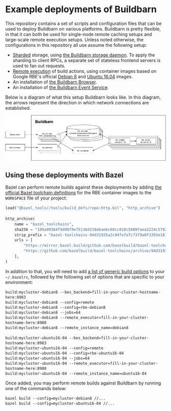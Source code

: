# Example deployments of Buildbarn

This repository contains a set of scripts and configuration files that
can be used to deploy Buildbarn on various platforms. Buildbarn is
pretty flexible, in that it can both be used for single-node remote
caching setups and large-scale remote execution setups. Unless noted
otherwise, the configurations in this repository all use assume the
following setup:

- [Sharded](https://en.wikipedia.org/wiki/Sharding) storage, using
  [the Buildbarn storage daemon](https://github.com/buildbarn/bb-storage).
  To apply the sharding to client RPCs, a separate set of stateless
  frontend servers is used to fan out requests.
- [Remote execution](https://github.com/buildbarn/bb-remote-execution)
  of build actions, using container images based on Google RBE's
  official [Debian 8](https://console.cloud.google.com/marketplace/details/google/rbe-debian8)
  and [Ubuntu 16.04](https://console.cloud.google.com/marketplace/details/google/rbe-ubuntu16-04)
  images.
- An installation of [the Buildbarn Browser](https://github.com/buildbarn/bb-browser).
- An installation of [the Buildbarn Event Service](https://github.com/buildbarn/bb-event-service/).

Below is a diagram of what this setup Buildbarn looks like. In this
diagram, the arrows represent the direction in which network connections
are established.

<p align="center">
  <img src="https://github.com/buildbarn/bb-deployments/raw/master/bb-overview.png" alt="Overview of the Buildbarn setup"/>
</p>

## Using these deployments with Bazel

Bazel can perform remote builds against these deployments by adding
[the official Bazel toolchain definitions](https://releases.bazel.build/bazel-toolchains.html)
for the RBE container images to the `WORKSPACE` file of your project:

```python
load("@bazel_tools//tools/build_defs/repo:http.bzl", "http_archive")

http_archive(
    name = "bazel_toolchains",
    sha256 = "109a99384f9d08f9e75136d218ebaebc68cc810c56897aea2224c57932052d30",
    strip_prefix = "bazel-toolchains-94d31935a2c94fe7e7c7379a0f3393e181928ff7",
    urls = [
        "https://mirror.bazel.build/github.com/bazelbuild/bazel-toolchains/archive/94d31935a2c94fe7e7c7379a0f3393e181928ff7.tar.gz",
        "https://github.com/bazelbuild/bazel-toolchains/archive/94d31935a2c94fe7e7c7379a0f3393e181928ff7.tar.gz",
    ],
)
```

In addition to that, you will need to add
[a list of generic build options](https://github.com/buildbarn/bb-deployments/blob/master/bazelrc)
to your `~/.bazelrc`, followed by the following set of options that are
specific to your environment:

```
build:mycluster-debian8 --bes_backend=fill-in-your-cluster-hostname-here:8983
build:mycluster-debian8 --config=remote
build:mycluster-debian8 --config=rbe-debian8
build:mycluster-debian8 --jobs=64
build:mycluster-debian8 --remote_executor=fill-in-your-cluster-hostname-here:8980
build:mycluster-debian8 --remote_instance_name=debian8

build:mycluster-ubuntu16-04 --bes_backend=fill-in-your-cluster-hostname-here:8983
build:mycluster-ubuntu16-04 --config=remote
build:mycluster-ubuntu16-04 --config=rbe-ubuntu16-04
build:mycluster-ubuntu16-04 --jobs=64
build:mycluster-ubuntu16-04 --remote_executor=fill-in-your-cluster-hostname-here:8980
build:mycluster-ubuntu16-04 --remote_instance_name=ubuntu16-04
```

Once added, you may perform remote builds against Buildbarn by running
one of the commands below:

```
bazel build --config=mycluster-debian8 //...
bazel build --config=mycluster-ubuntu16-04 //...
```
